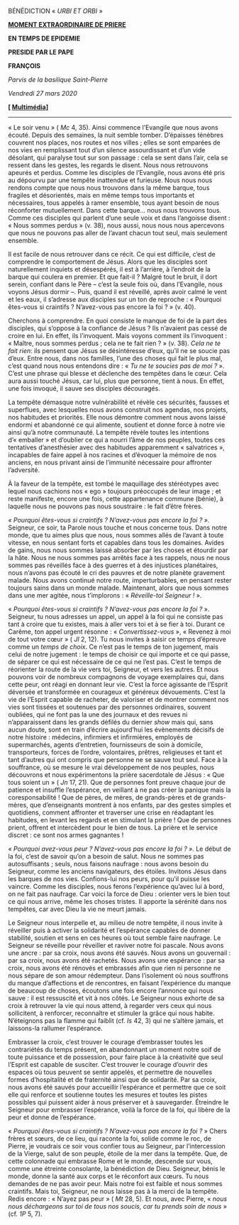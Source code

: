 BÉNÉDICTION « *URBI ET ORBI* »

**[MOMENT EXTRAORDINAIRE DE PRIERE](http://www.vatican.va/news_services/liturgy/2020/documents/ns_lit_doc_20200327_preghiera_it.html)**

**EN TEMPS DE EPIDEMIE**

**PRESIDE PAR LE PAPE**

**FRANÇOIS**

*Parvis de la basilique Saint-Pierre*

*Vendredi 27 mars 2020*

**[ [Multimédia](http://w2.vatican.va/content/francesco/fr/events/event.dir.html/content/vaticanevents/fr/2020/3/27/uniti-in-preghiera.html)]**

* * *

« Le soir venu » ( *Mc* 4, 35). Ainsi commence l’Evangile que nous avons écouté. Depuis des semaines, la nuit semble tomber. D’épaisses ténèbres couvrent nos places, nos routes et nos villes ; elles se sont emparées de nos vies en remplissant tout d’un silence assourdissant et d’un vide désolant, qui paralyse tout sur son passage : cela se sent dans l’air, cela se ressent dans les gestes, les regards le disent. Nous nous retrouvons apeurés et perdus. Comme les disciples de l’Evangile, nous avons été pris au dépourvu par une tempête inattendue et furieuse. Nous nous nous rendons compte que nous nous trouvons dans la même barque, tous fragiles et désorientés, mais en même temps tous importants et nécessaires, tous appelés à ramer ensemble, tous ayant besoin de nous réconforter mutuellement. Dans cette barque… nous nous trouvons tous. Comme ces disciples qui parlent d’une seule voix et dans l’angoisse disent : « Nous sommes perdus » (v. 38), nous aussi, nous nous nous apercevons que nous ne pouvons pas aller de l’avant chacun tout seul, mais seulement ensemble.

Il est facile de nous retrouver dans ce récit. Ce qui est difficile, c’est de comprendre le comportement de Jésus. Alors que les disciples sont naturellement inquiets et désespérés, il est à l’arrière, à l’endroit de la barque qui coulera en premier. Et que fait-il ? Malgré tout le bruit, il dort serein, confiant dans le Père – c’est la seule fois où, dans l’Evangile, nous voyons Jésus dormir –. Puis, quand il est réveillé, après avoir calmé le vent et les eaux, il s’adresse aux disciples sur un ton de reproche : « Pourquoi êtes-vous si craintifs ? N’avez-vous pas encore la foi ? » (v. 40).

Cherchons à comprendre. En quoi consiste le manque de foi de la part des disciples, qui s’oppose à la confiance de Jésus ? Ils n’avaient pas cessé de croire en lui. En effet, ils l’invoquent. Mais voyons comment ils l’invoquent : « Maître, nous sommes perdus ; cela ne te fait rien ? » (v. 38). *Cela ne te fait rien*: ils pensent que Jésus se désintéresse d’eux, qu’il ne se soucie pas d’eux. Entre nous, dans nos familles, l’une des choses qui fait le plus mal, c’est quand nous nous entendons dire : « *Tu ne te soucies pas de moi ?* ». C’est une phrase qui blesse et déclenche des tempêtes dans le cœur. Cela aura aussi touché Jésus, car lui, plus que personne, tient à nous. En effet, une fois invoqué, il sauve ses disciples découragés.

La tempête démasque notre vulnérabilité et révèle ces sécurités, fausses et superflues, avec lesquelles nous avons construit nos agendas, nos projets, nos habitudes et priorités. Elle nous démontre comment nous avons laissé endormi et abandonné ce qui alimente, soutient et donne force à notre vie ainsi qu’à notre communauté. La tempête révèle toutes les intentions d’« emballer » et d’oublier ce qui a nourri l’âme de nos peuples, toutes ces tentatives d’anesthésier avec des habitudes apparemment « salvatrices », incapables de faire appel à nos racines et d’évoquer la mémoire de nos anciens, en nous privant ainsi de l’immunité nécessaire pour affronter l’adversité.

À la faveur de la tempête, est tombé le maquillage des stéréotypes avec lequel nous cachions nos « ego » toujours préoccupés de leur image ; et reste manifeste, encore une fois, cette appartenance commune (bénie), à laquelle nous ne pouvons pas nous soustraire : le fait d’être frères.

*« Pourquoi êtes-vous si craintifs ? N’avez-vous pas encore la foi ? ».* Seigneur, ce soir, ta Parole nous touche et nous concerne tous. Dans notre monde, que tu aimes plus que nous, nous sommes allés de l’avant à toute vitesse, en nous sentant forts et capables dans tous les domaines. Avides de gains, nous nous sommes laissé absorber par les choses et étourdir par la hâte. Nous ne nous sommes pas arrêtés face à tes rappels, nous ne nous sommes pas réveillés face à des guerres et à des injustices planétaires, nous n’avons pas écouté le cri des pauvres et de notre planète gravement malade. Nous avons continué notre route, imperturbables, en pensant rester toujours sains dans un monde malade. Maintenant, alors que nous sommes dans une mer agitée, nous t’implorons : « *Réveille-toi Seigneur !* ».

« *Pourquoi êtes-vous si craintifs ? N’avez-vous pas encore la foi ?* ». Seigneur, tu nous adresses un appel, un appel à la foi qui ne consiste pas tant à croire que tu existes, mais à aller vers toi et à se fier à toi. Durant ce Carême, ton appel urgent résonne : « *Convertissez-vous* », « Revenez à moi de tout votre cœur » ( *Jl* 2, 12). Tu nous invites à saisir ce temps d’épreuve comme un *temps de choix*. Ce n’est pas le temps de ton jugement, mais celui de notre jugement : le temps de choisir ce qui importe et ce qui passe, de séparer ce qui est nécessaire de ce qui ne l’est pas. C’est le temps de réorienter la route de la vie vers toi, Seigneur, et vers les autres. Et nous pouvons voir de nombreux compagnons de voyage exemplaires qui, dans cette peur, ont réagi en donnant leur vie. C’est la force agissante de l’Esprit déversée et transformée en courageux et généreux dévouements. C’est la vie de l’Esprit capable de racheter, de valoriser et de montrer comment nos vies sont tissées et soutenues par des personnes ordinaires, souvent oubliées, qui ne font pas la une des journaux et des revues ni n’apparaissent dans les grands défilés du dernier *show* mais qui, sans aucun doute, sont en train d’écrire aujourd’hui les évènements décisifs de notre histoire : médecins, infirmiers et infirmières, employés de supermarchés, agents d’entretien, fournisseurs de soin à domicile, transporteurs, forces de l’ordre, volontaires, prêtres, religieuses et tant et tant d’autres qui ont compris que personne ne se sauve tout seul. Face à la souffrance, où se mesure le vrai développement de nos peuples, nous découvrons et nous expérimentons la prière sacerdotale de Jésus : « Que tous soient un » ( *Jn* 17, 21). Que de personnes font preuve chaque jour de patience et insuffle l’espérance, en veillant à ne pas créer la panique mais la coresponsabilité ! Que de pères, de mères, de grands-pères et de grands-mères, que d’enseignants montrent à nos enfants, par des gestes simples et quotidiens, comment affronter et traverser une crise en réadaptant les habitudes, en levant les regards et en stimulant la prière ! Que de personnes prient, offrent et intercèdent pour le bien de tous. La prière et le service discret : ce sont nos armes gagnantes !

*« Pourquoi avez-vous peur ? N’avez-vous pas encore la foi ? ».* Le début de la foi, c’est de savoir qu’on a besoin de salut. Nous ne sommes pas autosuffisants ; seuls, nous faisons naufrage : nous avons besoin du Seigneur, comme les anciens navigateurs, des étoiles. Invitons Jésus dans les barques de nos vies. Confions-lui nos peurs, pour qu’il puisse les vaincre. Comme les disciples, nous ferons l’expérience qu’avec lui à bord, on ne fait pas naufrage. Car voici la force de Dieu : orienter vers le bien tout ce qui nous arrive, même les choses tristes. Il apporte la sérénité dans nos tempêtes, car avec Dieu la vie ne meurt jamais.

Le Seigneur nous interpelle et, au milieu de notre tempête, il nous invite à réveiller puis à activer la solidarité et l’espérance capables de donner stabilité, soutien et sens en ces heures où tout semble faire naufrage. Le Seigneur se réveille pour réveiller et raviver notre foi pascale. Nous avons une ancre : par sa croix, nous avons été sauvés. Nous avons un gouvernail : par sa croix, nous avons été rachetés. Nous avons une espérance : par sa croix, nous avons été rénovés et embrassés afin que rien ni personne ne nous sépare de son amour rédempteur. Dans l’isolement où nous souffrons du manque d’affections et de rencontres, en faisant l’expérience du manque de beaucoup de choses, écoutons une fois encore l’annonce qui nous sauve : il est ressuscité et vit à nos côtés. Le Seigneur nous exhorte de sa croix à retrouver la vie qui nous attend, à regarder vers ceux qui nous sollicitent, à renforcer, reconnaître et stimuler la grâce qui nous habite. N’éteignons pas la flamme qui faiblit (cf. *Is* 42, 3) qui ne s’altère jamais, et laissons-la rallumer l’espérance.

Embrasser la croix, c’est trouver le courage d’embrasser toutes les contrariétés du temps présent, en abandonnant un moment notre soif de toute puissance et de possession, pour faire place à la créativité que seul l’Esprit est capable de susciter. C’est trouver le courage d’ouvrir des espaces où tous peuvent se sentir appelés, et permettre de nouvelles formes d’hospitalité et de fraternité ainsi que de solidarité. Par sa croix, nous avons été sauvés pour accueillir l’espérance et permettre que ce soit elle qui renforce et soutienne toutes les mesures et toutes les pistes possibles qui puissent aider à nous préserver et à sauvegarder. Étreindre le Seigneur pour embrasser l’espérance, voilà la force de la foi, qui libère de la peur et donne de l’espérance.

« *Pourquoi êtes-vous si craintifs ? N’avez-vous pas encore la foi ?* » Chers frères et sœurs, de ce lieu, qui raconte la foi, solide comme le roc, de Pierre, je voudrais ce soir vous confier tous au Seigneur, par l’intercession de la Vierge, salut de son peuple, étoile de la mer dans la tempête. Que, de cette colonnade qui embrasse Rome et le monde, descende sur vous, comme une étreinte consolante, la bénédiction de Dieu. Seigneur, bénis le monde, donne la santé aux corps et le réconfort aux cœurs. Tu nous demandes de ne pas avoir peur. Mais notre foi est faible et nous sommes craintifs. Mais toi, Seigneur, ne nous laisse pas à la merci de la tempête. Redis encore : « N’ayez pas peur » ( *Mt* 28, 5). Et nous, avec Pierre, « *nous nous déchargeons sur toi de tous nos soucis, car tu prends soin de nous* » (cf. *1P* 5, 7).